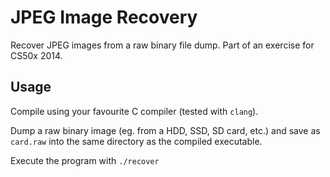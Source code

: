 # JPEG Image Recovery
Recover JPEG images from a raw binary file dump. Part of an exercise for CS50x 2014.

## Usage
Compile using your favourite C compiler (tested with `clang`).

Dump a raw binary image (eg. from a HDD, SSD, SD card, etc.) and save as `card.raw` into the same directory as the compiled executable.

Execute the program with `./recover`
